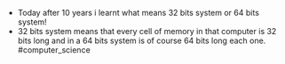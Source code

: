 - Today after 10 years i learnt what means 32 bits system or 64 bits system!
- 32 bits system means that every cell of memory in that computer is 32 bits long and in a 64 bits system is of course 64 bits long each one. #computer_science